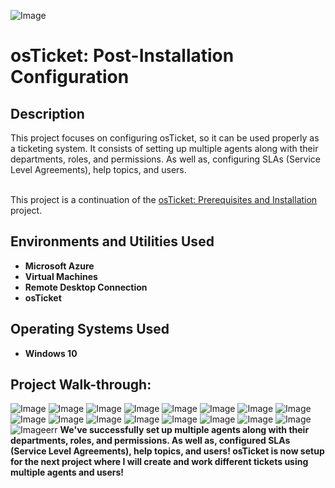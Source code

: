 <p align="center">
 
![Image](https://github.com/user-attachments/assets/69d3193c-5dec-4232-ad86-5830faa00d3b)
<br />

<h1>osTicket: Post-Installation Configuration</h1>

<h2>Description</h2>
This project focuses on configuring osTicket, so it can be used properly as a ticketing system. It consists of setting up multiple agents along with their departments, roles, and permissions. As well as, configuring SLAs (Service Level Agreements), help topics, and users.<br/>
<br/>

This project is a continuation of the [osTicket: Prerequisites and Installation](https://github.com/RomainTranchant/OsTicket_Installation) project.
<br />


<h2>Environments and Utilities Used</h2>

- <b>Microsoft Azure</b>
- <b>Virtual Machines</b>
- <b>Remote Desktop Connection</b>
- <b>osTicket</b>


<h2>Operating Systems Used </h2>

- <b>Windows 10</b>

<h2>Project Walk-through:</h2>

![Image](https://github.com/user-attachments/assets/23b879da-73e8-499c-a6b2-b89d75487a07)
![Image](https://github.com/user-attachments/assets/aaec033a-4f43-434f-ae7e-491b9785fe83)
![Image](https://github.com/user-attachments/assets/23b890f5-98e2-44dd-9ebc-22a66df9416e)
![Image](https://github.com/user-attachments/assets/3249f9ef-8a8c-4859-bd86-f30e3c7f6144)
![Image](https://github.com/user-attachments/assets/2f78b532-4a47-422c-9554-0a420db02d93)
![Image](https://github.com/user-attachments/assets/8c0a99e4-caf9-4271-a175-4a5018144006)
![Image](https://github.com/user-attachments/assets/c912e513-06fd-4253-96b3-a22c3bf529f0)
![Image](https://github.com/user-attachments/assets/a57df44e-64f2-46fb-811f-62f58a9c91c7)
![Image](https://github.com/user-attachments/assets/c92dc0c1-fbf9-4c1a-b9d4-8efb98bfc7db)
![Image](https://github.com/user-attachments/assets/2378c47d-d7df-472d-8fdc-188851d92657)
![Image](https://github.com/user-attachments/assets/b07c76fc-8598-408a-8dae-c583788252d7)
![Image](https://github.com/user-attachments/assets/e3217f41-c7bf-47aa-945b-ca77be346e0d)
![Image](https://github.com/user-attachments/assets/87740826-4d93-48f5-b9d4-83499454a5d1)
![Image](https://github.com/user-attachments/assets/747a25fc-f337-44cf-b5b0-7a8874ca8dda)
![Image](https://github.com/user-attachments/assets/6346d657-5e5d-4e16-bf8c-309a743de202)
![Image](https://github.com/user-attachments/assets/3df135ba-4da5-492c-b343-e331e9d01d30)
![Image](https://github.com/user-attachments/assets/51ad1c35-cc95-4d6f-ac64-e410434ffd32)err
<b> We've successfully set up multiple agents along with their departments, roles, and permissions. As well as, configured SLAs (Service Level Agreements), help topics, and users! osTicket is now setup for the next project where I will create and work different tickets using multiple agents and users!  </b>
<br />
<br />
</p>

<!--
 ```diff
- text in red
+ text in green
! text in orange
# text in gray
@@ text in purple (and bold)@@
```
--!>
